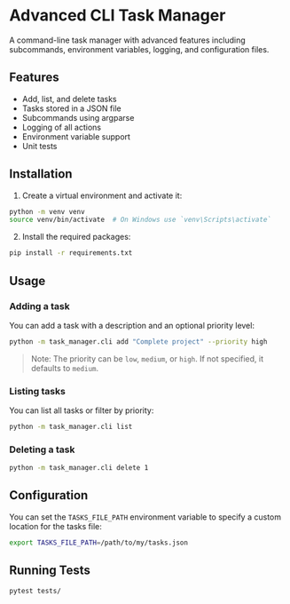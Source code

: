 # Advanced CLI Task Manager

A command-line task manager with advanced features including subcommands, environment variables, logging, and configuration files.

## Features

- Add, list, and delete tasks
- Tasks stored in a JSON file
- Subcommands using argparse
- Logging of all actions
- Environment variable support
- Unit tests

## Installation

1. Create a virtual environment and activate it:

```bash
python -m venv venv
source venv/bin/activate  # On Windows use `venv\Scripts\activate`
```

2. Install the required packages:

```bash
pip install -r requirements.txt
```

## Usage

### Adding a task

You can add a task with a description and an optional priority level:

```bash
python -m task_manager.cli add "Complete project" --priority high
```

> Note: The priority can be `low`, `medium`, or `high`. If not specified, it defaults to `medium`.

### Listing tasks

You can list all tasks or filter by priority:

```bash
python -m task_manager.cli list
```

### Deleting a task

```bash
python -m task_manager.cli delete 1
```

## Configuration

You can set the `TASKS_FILE_PATH` environment variable to specify a custom location for the tasks file:

```bash
export TASKS_FILE_PATH=/path/to/my/tasks.json
```

## Running Tests

```bash
pytest tests/
```
